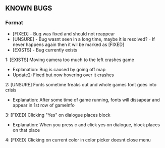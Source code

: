 ## KNOWN BUGS
### Format
- [FIXED]  - Bug was fixed and should not reappear
- [UNSURE] - Bug wasnt seen in a long time, maybe it is resolved? - If never happens again then it wil be marked as [FIXED]
- [EXISTS] - Bug currently exists

1: [EXISTS] Moving camera too much to the left crashes game
- Explanation: Bug is caused by going off map
- Update2: Fixed but now hovering over it crashes

2: [UNSURE] Fonts sometime freaks out and whole games font goes into crisis
- Explanation: After some time of game running, fonts will dissapear and appear in 1st row of gameInfo

3: [FIXED] Clicking "Yes" on dialogue places block
- Explanation: When you press c and click yes on dialogue, block places on that place

4: [FIXED] Clicking on current color in color picker doesnt close menu